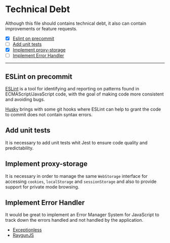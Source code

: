 # Technical Debt

Although this file should contains technical debt, it also can contain
improvements or feature requests.

- [x] [Eslint on precommit](#eslint-on-precommit)
- [ ] [Add unit tests](#add-unit-tests)
- [x] [Implement proxy-storage](#implement-proxy-storage)
- [ ] [Implement Error Handler](#implement-error-handler)

---

## ESLint on precommit

[ESLint](https://eslint.org/docs/user-guide/getting-started) is a tool for
identifying and reporting on patterns found in ECMAScript/JavaScript code,
with the goal of making code more consistent and avoiding bugs.

[Husky](https://github.com/typicode/husky#readme) brings with some git hooks
where ESLint can help to grant the code to commit does not contain syntax
errors.

## Add unit tests

It is necessary to add unit tests whit Jest to ensure code quality and predictability.

## Implement proxy-storage

It is necessary in order to manage the same `WebStorage` interface for accessing `cookies`,
`localStorage` and `sessionStorage` and also to provide support for private mode browsing.

## Implement Error Handler

It would be great to implement an Error Manager System for JavaScript to
track down the errors handled and not handled by the application.

- [Exceptionless](https://exceptionless.com/)
- [RaygunJS](https://raygun.com/platform/crash-reporting)
